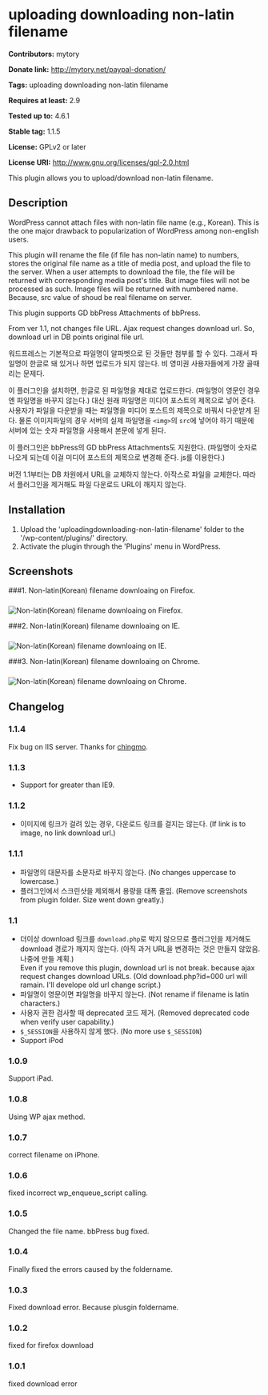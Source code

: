 # uploading downloading non-latin filename #
**Contributors:** mytory  
**Donate link:** http://mytory.net/paypal-donation/  
**Tags:** uploading downloading non-latin filename  
**Requires at least:** 2.9  
**Tested up to:** 4.6.1  
**Stable tag:** 1.1.5  
**License:** GPLv2 or later  
**License URI:** http://www.gnu.org/licenses/gpl-2.0.html  

This plugin allows you to upload/download non-latin filename.

## Description ##

WordPress cannot attach files with non-latin file name (e.g., Korean). This is the one major drawback to popularization of WordPress among non-english users.

This plugin will rename the file (if file has non-latin name) to numbers, stores the original file name as a title of media post, and upload the file to the server. When a user attempts to download the file, the file will be returned with corresponding media post's title. But image files will not be processed as such. Image files will be returned with numbered name. Because, src value of shoud be real filename on server.  

This plugin supports GD bbPress Attachments of bbPress.

From ver 1.1, not changes file URL. Ajax request changes download url. So, download url in DB points original file url.

워드프레스는 기본적으로 파일명이 알파벳으로 된 것들만 첨부를 할 수 있다. 그래서 파일명이 한글로 돼 있거나 하면 업로드가 되지 않는다. 비 영미권 사용자들에게 가장 골때리는 문제다.

이 플러그인을 설치하면, 한글로 된 파일명을 제대로 업로드한다. (파일명이 영문인 경우엔 파일명을 바꾸지 않는다.) 대신 원래 파일명은 미디어 포스트의 제목으로 넣어 준다. 사용자가 파일을 다운받을 때는 파일명을 미디어 포스트의 제목으로 바꿔서 다운받게 된다. 물론 이미지파일의 경우 서버의 실제 파일명을 `<img>`의 `src`에 넣어야 하기 때문에 서버에 있는 숫자 파일명을 사용해서 본문에 넣게 된다.

이 플러그인은 bbPress의 GD bbPress Attachments도 지원한다. (파일명이 숫자로 나오게 되는데 이걸 미디어 포스트의 제목으로 변경해 준다. js를 이용한다.)

버전 1.1부터는 DB 차원에서 URL을 교체하지 않는다. 아작스로 파일을 교체한다. 따라서 플러그인을 제거해도 파일 다운로드 URL이 깨지지 않는다.

## Installation ##

1. Upload the 'uploadingdownloading-non-latin-filename' folder to the '/wp-content/plugins/' directory. 
1. Activate the plugin through the 'Plugins' menu in WordPress.

## Screenshots ##

###1. Non-latin(Korean) filename downloaing on Firefox.###
![Non-latin(Korean) filename downloaing on Firefox.](http://dl.dropboxusercontent.com/u/15546257/wordpress-plugin/uploadingdownloading-non-latin-filename/screenshot-1.png)

###2. Non-latin(Korean) filename downloaing on IE.###
![Non-latin(Korean) filename downloaing on IE.](http://dl.dropboxusercontent.com/u/15546257/wordpress-plugin/uploadingdownloading-non-latin-filename/screenshot-2.png)

###3. Non-latin(Korean) filename downloaing on Chrome.###
![Non-latin(Korean) filename downloaing on Chrome.](http://dl.dropboxusercontent.com/u/15546257/wordpress-plugin/uploadingdownloading-non-latin-filename/screenshot-3.png)


## Changelog ##

### 1.1.4 ###
Fix bug on IIS server. Thanks for [chingmo](https://wordpress.org/support/topic/read-error-uploadingdownloading-non-latin-filenameversion-131).

### 1.1.3 ###
* Support for greater than IE9.

### 1.1.2 ###
* 이미지에 링크가 걸려 있는 경우, 다운로드 링크를 걸지는 않는다. (If link is to image, no link download url.)

### 1.1.1 ###
* 파일명의 대문자를 소문자로 바꾸지 않는다. (No changes uppercase to lowercase.)
* 플러그인에서 스크린샷을 제외해서 용량을 대폭 줄임. (Remove screenshots from plugin folder. Size went down greatly.)

### 1.1 ###
* 더이상 download 링크를 `download.php`로 박지 않으므로 플러그인을 제거해도 download 경로가 깨지지 않는다.
  (아직 과거 URL을 변경하는 것은 만들지 않았음. 나중에 만들 계획.)    
  Even if you remove this plugin, download url is not break. because ajax request changes download URLs.
  (Old download.php?id=000 url will ramain. I'll develope old url change script.)
* 파일명이 영문이면 파일명을 바꾸지 않는다. (Not rename if filename is latin characters.)
* 사용자 권한 검사할 때 deprecated 코드 제거. (Removed deprecated code when verify user capability.)
* `$_SESSION`을 사용하지 않게 했다. (No more use `$_SESSION`)
* Support iPod

### 1.0.9 ###
Support iPad.

### 1.0.8 ###
Using WP ajax method.

### 1.0.7 ###
correct filename on iPhone.

### 1.0.6 ###
fixed incorrect wp_enqueue_script calling.

### 1.0.5 ###
Changed the file name. bbPress bug fixed.

### 1.0.4 ###
Finally fixed the errors caused by the foldername.

### 1.0.3 ###
Fixed download error. Because plusgin foldername. 

### 1.0.2 ###
fixed for firefox download

### 1.0.1 ###
fixed download error